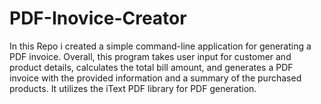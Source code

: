 # PDF-Inovice-Creator
In this Repo i created a simple command-line application for generating a PDF invoice. Overall, this program takes user input for customer and product details, calculates the total bill amount, and generates a PDF invoice with the provided information and a summary of the purchased products. It utilizes the iText PDF library for PDF generation.
